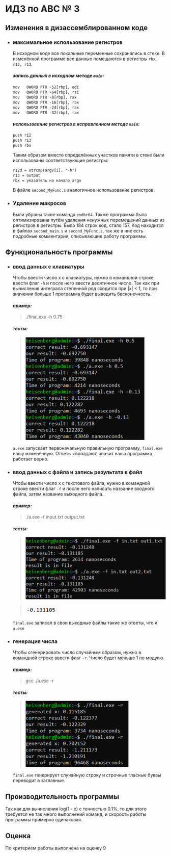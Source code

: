# ИДЗ по АВС № 3
## **Изменения в дизассемблированном коде**
- ### **максимальное использование регистров**
  В исходном коде все локальные переменные сохранялись в стеке. В изменённой программе все данные помещаются в регистры `rbx`, `r12, r13`.<br>

  #### *запись данных в исходном методе `main`:*
  ```
  mov	DWORD PTR -52[rbp], edi
  mov	QWORD PTR -64[rbp], rsi
  mov	QWORD PTR -8[rbp], rax
  mov	QWORD PTR -16[rbp], rax
  mov	QWORD PTR -24[rbp], rax
  mov	QWORD PTR -32[rbp], rax
  ```

  #### *использование регистров в исправленном методе `main`:*
  ```
  push r12	
  push r13
  push rbx							
  ```

  Таким образом вместо определённых участков памяти в стеке были использованы соответствующие регистры:
  ```
  r12d = strcmp(argv[i], "-h")
  r13 = output
  rbx = указатель на начало argv
  ```

  В файле `second_MyFunc.s` аналогичное использование регистров.
- ### **Удаление макросов**
  Были убраны такие команда `endbr64`. Также программа была оптимизирована путём удаления ненужных перемещений данных из регистров в регистры. Было 184 строк код, стало 157. Код находится в файлах `second_main.s` и `second_MyFunc.s`, так же в них есть подробные комментарии, описывающие работу программы.

## **Функциональность программы**
- ### **ввод данных с клавиатуры**
  Чтобы ввести число x с клавиатуры, нужно в командной строке ввести флаг `-h` и после него ввести десятичное число. Так как при вычисления интеграла степенной ряд сходится при |x| < 1, то при значении больше 1 программа будет выводить бесконечность.
  
  #### *пример:*
  > ./final.exe -h 0.75

  #### *тесты:*

  > ![im1](images/test_of_h.png)

  `a.exe` запускает первоначальную правильную программу, `final.exe` нашу изменённую. Ответы свопадают, значит наша программа работает верно.


- ### **ввод данных с файла и запись результата в файл**
  Чтобы ввести число x с текстового файла, нужно в командной строке ввести флаг `-f` и после него написать название входного файла, затем название выходного файла.
  
  #### *пример:*
  > ./a.exe -f input.txt output.txt

  #### *тесты:*

  > ![im2](images/test_of_f_1.png)

  > ![im3](images/test_of_f_2.png)

  `final.exe` записал в свои выходные файлы такие же ответы, что и `a.exe`

- ### **генерация числа**
  Чтобы сгенерировать число случайным образом, нужно в командной строке ввести флаг `-r`. Число будет меньше 1 по модулю.

  #### *пример:*
  > gcc ./a.exe -r
  #### *тесты:*
  > ![im5](images/test_of_r.png)

  `final.exe` генерирует случайную строку и строчные гласные буквы переводит в заглавные.

## **Производительность программы**
  Так как для вычисления log(1 - x) с точностью 0.1%, то для этого требуется не так много выполнений команд, и скорость работы программы примерно одинаковая.

## **Оценка**
  По критерием работы выполнена на оценку 9